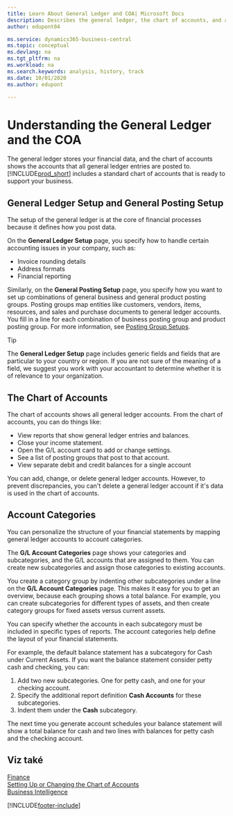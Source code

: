 ```yaml
---
title: Learn About General Ledger and COA| Microsoft Docs
description: Describes the general ledger, the chart of accounts, and account categories.
author: edupont04

ms.service: dynamics365-business-central
ms.topic: conceptual
ms.devlang: na
ms.tgt_pltfrm: na
ms.workload: na
ms.search.keywords: analysis, history, track
ms.date: 10/01/2020
ms.author: edupont

---
```

# Understanding the General Ledger and the COA

The general ledger stores your financial data, and the chart of accounts shows the accounts that all general ledger entries are posted to. [!INCLUDE[prod_short](includes/prod_short.md)] includes a standard chart of accounts that is ready to support your business.

## General Ledger Setup and General Posting Setup

The setup of the general ledger is at the core of financial processes because it defines how you post data.

On the **General Ledger Setup** page, you specify how to handle certain accounting issues in your company, such as:

* Invoice rounding details
* Address formats
* Financial reporting

Similarly, on the **General Posting Setup** page, you specify how you want to set up combinations of general business and general product posting groups. Posting groups map entities like customers, vendors, items, resources, and sales and purchase documents to general ledger accounts. You fill in a line for each combination of business posting group and product posting group. For more information, see [Posting Group Setups](finance-posting-groups.md).

> [!TIP]
> The **General Ledger Setup** page includes generic fields and fields that are particular to your country or region. If you are not sure of the meaning of a field, we suggest you work with your accountant to determine whether it is of relevance to your organization.

## The Chart of Accounts

The chart of accounts shows all general ledger accounts. From the chart of accounts, you can do things like:

* View reports that show general ledger entries and balances.
* Close your income statement.
* Open the G/L account card to add or change settings.
* See a list of posting groups that post to that account.
* View separate debit and credit balances for a single account

You can add, change, or delete general ledger accounts. However, to prevent discrepancies, you can't delete a general ledger account if it's data is used in the chart of accounts.

## Account Categories

You can personalize the structure of your financial statements by mapping general ledger accounts to account categories.

The **G/L Account Categories** page shows your categories and subcategories, and the G/L accounts that are assigned to them. You can create new subcategories and assign those categories to existing accounts.

You create a category group by indenting other subcategories under a line on the **G/L Account Categories** page. This makes it easy for you to get an overview, because each grouping shows a total balance. For example, you can create subcategories for different types of assets, and then create category groups for fixed assets versus current assets.

You can specify whether the accounts in each subcategory must be included in specific types of reports. The account categories help define the layout of your financial statements.

For example, the default balance statement has a subcategory for Cash under Current Assets. If you want the balance statement consider petty cash and checking, you can:

1. Add two new subcategories. One for petty cash, and one for your checking account.
2. Specify the additional report definition **Cash Accounts** for these subcategories.
3. Indent them under the **Cash** subcategory.

The next time you generate account schedules your balance statement will show a total balance for cash and two lines with balances for petty cash and the checking account.

## Viz také

[Finance](finance.md)  
[Setting Up or Changing the Chart of Accounts](finance-setup-chart-accounts.md)  
[Business Intelligence](bi.md)


[!INCLUDE[footer-include](includes/footer-banner.md)]